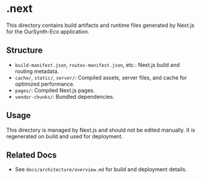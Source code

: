 # .next

This directory contains build artifacts and runtime files generated by Next.js for the OurSynth-Eco application.

## Structure

- `build-manifest.json`, `routes-manifest.json`, etc.: Next.js build and routing metadata.
- `cache/`, `static/`, `server/`: Compiled assets, server files, and cache for optimized performance.
- `pages/`: Compiled Next.js pages.
- `vendor-chunks/`: Bundled dependencies.

## Usage

This directory is managed by Next.js and should not be edited manually. It is regenerated on build and used for deployment.

## Related Docs

- See `docs/architecture/overview.md` for build and deployment details.
